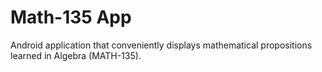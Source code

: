 Math-135 App
=============================================================================================================================
Android application that conveniently displays mathematical propositions learned
in Algebra (MATH-135).
